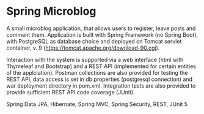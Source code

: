 # Spring Microblog
A small microblog application, that allows users to register, leave posts and comment them. Application is built with Spring Framework (no Spring Boot), with PostgreSQL as database choice and deployed on Tomcat servlet container, v. 9 (https://tomcat.apache.org/download-90.cgi). 

Interaction with the system is supported via a web interface (html with Thymeleaf and Bootstrap) and a REST API (implemented for certain entities of the applciation). Postman collections are also provided for testing the REST API, data access is set in db.properties (postgresql connection) and war deployment directory in pom.xml. Integration tests are also provided to provide sufficient REST API code coverage (JUnit).

Spring Data JPA, Hibernate, Spring MVC, Spring Security, REST, JUnit 5 
